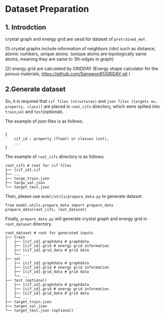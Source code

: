 # Dataset Preparation
## 1. Introdction
crystal graph and energy grid are uesd for dataset of `pretrained_mof`.

(1) crystal graphs include information of neighbors (nbr) such as distance, atomic numbers, unique atoms.
(unique atoms are topologically same atoms, meaning they are same to 3th edges in graph)

(2) energy grid are calculated by GRIDDAY (Energy shape calculator for the porous materials, https://github.com/Sangwon91/GRIDAY.git )
 
## 2.Generate dataset
So, it is required that `cif files (structures)` and `json files (targets ex. property, class)]` are placed in `root_cifs` directory, which were splited into `train`,`val` and `test`(optional). 

The example  of json files is as follows.
```

{ 
    cif_id : property (float) or classes (int),
    ...
}
```
The example of `root_cifs` directory is as follows.

    root_cifs # root for cif files
    ├── [cif_id].cif
    ├── ...
    ├── targe_train.json
    ├── targe_val.json
    └── target_test.json

Then, please use `model/utils/prepare_data.py` to generate dataset.

```angular2html
from model.utils.prepare_data import prepare_data
prepare_data(root_cifs, root_dataset) 
```


Finally, `prepare_data.py` will generate crystal graph and energy grid in `root_dataset` directory.

    root_dataset # root for generated inputs 
    ├── train
    │   ├── [cif_id].graphdata # graphdata
    │   ├── [cif_id].grid # energy grid information
    │   ├── [cif_id].grid_data # grid data
    │   └── ...
    ├── val
    │   ├── [cif_id].graphdata # graphdata
    │   ├── [cif_id].grid # energy grid information
    │   ├── [cif_id].grid_data # grid data
    │   └── ...
    ├── test (optional)      
    │   ├── [cif_id].graphdata # graphdata
    │   ├── [cif_id].grid # energy grid information
    │   ├── [cif_id].grid_data # grid data
    │   └── ...
    ├── target_train.json
    ├── target_val.json
    └── target_test.json (optional)


